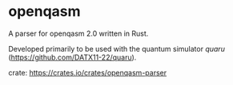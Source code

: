 # openqasm
A parser for openqasm 2.0 written in Rust.

Developed primarily to be used with the quantum simulator *quaru* (https://github.com/DATX11-22/quaru).

crate: https://crates.io/crates/openqasm-parser
